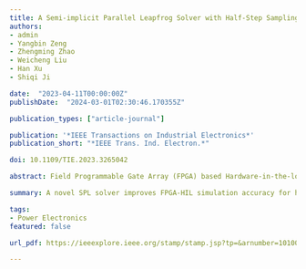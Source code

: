 ```yaml
---
title: A Semi-implicit Parallel Leapfrog Solver with Half-Step Sampling Technique for FPGA-based Real-time HIL Simulation of Power Converters
authors:
- admin
- Yangbin Zeng
- Zhengming Zhao
- Weicheng Liu
- Han Xu
- Shiqi Ji

date:  "2023-04-11T00:00:00Z"
publishDate:  "2024-03-01T02:30:46.170355Z"

publication_types: ["article-journal"]

publication: '*IEEE Transactions on Industrial Electronics*'
publication_short: "*IEEE Trans. Ind. Electron.*"

doi: 10.1109/TIE.2023.3265042

abstract: Field Programmable Gate Array (FPGA) based Hardware-in-the-loop (HIL) simulation is an effective tool to verify the performance of physical controllers and shorten the development cycle of power converters. In HIL simulations, sampling accuracy is of concern and is desired to be improved by reducing the step size. However, due to the cost of computational time, the step size is hard to reduce indefinitely to meet the requirements for high switching frequency applications. To improve the sampling accuracy and simulation performance of HIL simulation, this paper proposes a semi-implicit parallel leapfrog (SPL) solver with half-step sampling technique. In this solver, the switches and the rest part of the system are implemented to be computed parallel when the switch leg model operates in continuous current mode. Besides, the solver is formulated in leapfrog format to reduce computational costs and to compute at half-step as a minimum step-size. With this format, the half-step sampling technique can be employed to increase the sampling rate by onefold, even in cases where it is challenging to reduce the simulation step size further. A dual active bridge converter case is implemented on the FPGA board with a 12.5-ns sampling step-size, retaining the simulation accuracy while switched at 400 kHz. To further verify the advantages, the results are compared with other HIL method and experimental results.

summary: A novel SPL solver improves FPGA-HIL simulation accuracy for high-frequency converters using parallel computation and half-step sampling.

tags:
- Power Electronics
featured: false

url_pdf: https://ieeexplore.ieee.org/stamp/stamp.jsp?tp=&arnumber=10100633

---
```


